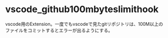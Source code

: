 # vscode_github100mbyteslimithook
vscode用のExtension。一度でもvscodeで見たgitリポジトリは、100M以上のファイルをコミットするとエラーが出るようにする。
